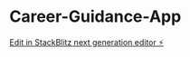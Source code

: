 # Career-Guidance-App

[Edit in StackBlitz next generation editor ⚡️](https://stackblitz.com/~/github.com/TobitOdili/Career-Guidance-App)